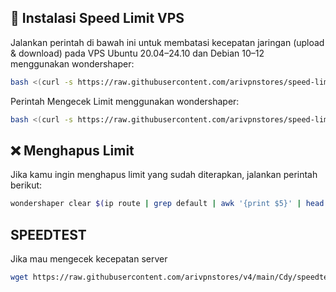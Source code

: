 ## 🔧 Instalasi Speed Limit VPS

Jalankan perintah di bawah ini untuk membatasi kecepatan jaringan (upload & download) pada VPS Ubuntu 20.04–24.10 dan Debian 10–12 menggunakan wondershaper:
```bash
bash <(curl -s https://raw.githubusercontent.com/arivpnstores/speed-limit/main/wondershaper.sh)
```

Perintah Mengecek Limit menggunakan wondershaper:
```bash
bash <(curl -s https://raw.githubusercontent.com/arivpnstores/speed-limit/main/monitor-limit.sh)
```

## ❌ Menghapus Limit

Jika kamu ingin menghapus limit yang sudah diterapkan, jalankan perintah berikut:
```bash
wondershaper clear $(ip route | grep default | awk '{print $5}' | head -n 1) && systemctl disable wondershaper
```

## SPEEDTEST
Jika mau mengecek kecepatan server
```bash
wget https://raw.githubusercontent.com/arivpnstores/v4/main/Cdy/speedtest -O /usr/bin/speedtest && chmod +x /usr/bin/speedtest && /usr/bin/speedtest
```
